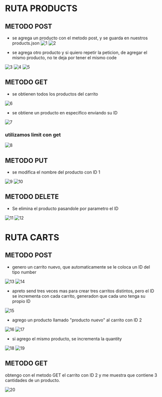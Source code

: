  # RUTA PRODUCTS
   ## METODO POST
- se agrega un producto con el metodo post, y se guarda en nuestros products.json
![1](https://github.com/Valentinajimenez0/primerPreEntregaBackend/assets/134071168/7ccf8bdb-6ecf-4b5d-a6b6-b1ea3f17429d)
![2](https://github.com/Valentinajimenez0/primerPreEntregaBackend/assets/134071168/597ae88f-ff77-495c-8d87-dadf9dd02d17)



- se agrega otro producto y si quiero repetir la peticion, de agregar el mismo producto, no te deja por tener el mismo code

![3](https://github.com/Valentinajimenez0/primerPreEntregaBackend/assets/134071168/9569de6f-0f37-43a4-8a6e-53a30d6635fb)
![4](https://github.com/Valentinajimenez0/primerPreEntregaBackend/assets/134071168/7d04a14b-30b0-4ee7-8ed4-8fd9fab5b7d4)
![5](https://github.com/Valentinajimenez0/primerPreEntregaBackend/assets/134071168/159442cf-2b39-4c5a-9091-4e0b47d8f825)

   ## METODO GET

- se obtienen todos los productos del carrito

![6](https://github.com/Valentinajimenez0/primerPreEntregaBackend/assets/134071168/942d3c2b-ee4f-4966-970b-5f5ad8575f8c)

- se obtiene un producto en especifico enviando su ID

![7](https://github.com/Valentinajimenez0/primerPreEntregaBackend/assets/134071168/8bc72300-093e-4b53-9334-02715b2eee07)

### utilizamos limit con get
![8](https://github.com/Valentinajimenez0/primerPreEntregaBackend/assets/134071168/05046946-ff01-4268-af6e-682e9b7e3b5e)

   ## METODO PUT

- se modifica el nombre del producto con ID 1 

![9](https://github.com/Valentinajimenez0/primerPreEntregaBackend/assets/134071168/860639c5-4f72-43d7-8e20-33855d7d0a9c)
![10](https://github.com/Valentinajimenez0/primerPreEntregaBackend/assets/134071168/f3a3f2de-2848-44cd-a7f3-0e5447a5fcf4)


   ## METODO DELETE

  - Se elimina el producto pasandole por parametro el ID 

![11](https://github.com/Valentinajimenez0/primerPreEntregaBackend/assets/134071168/7337eb8d-ae36-480f-a51c-bae4fd698e23)
![12](https://github.com/Valentinajimenez0/primerPreEntregaBackend/assets/134071168/c2a25322-9c76-4482-88f2-249e901f8193)



  # RUTA CARTS
  ## METODO POST
- genero un carrito nuevo, que automaticamente se le coloca un ID del tipo number

![13](https://github.com/Valentinajimenez0/primerPreEntregaBackend/assets/134071168/3f42755f-4660-4c31-b51e-ef6c48d89294)
![14](https://github.com/Valentinajimenez0/primerPreEntregaBackend/assets/134071168/792cd7bc-ece4-4dd3-a31e-7a5107a10149)


- apreto send tres veces mas para crear tres carritos distintos, pero el ID se incrementa con cada carrito, generadon que cada uno tenga su propio ID 

![15](https://github.com/Valentinajimenez0/primerPreEntregaBackend/assets/134071168/d8b6e369-6cf4-46cd-a835-6fe9d9df9c39)


- agrego un producto llamado "producto nuevo" al carrito con ID 2 

![16](https://github.com/Valentinajimenez0/primerPreEntregaBackend/assets/134071168/60555f60-ba0e-4c58-8241-aef3341d2c68)
![17](https://github.com/Valentinajimenez0/primerPreEntregaBackend/assets/134071168/81143094-9b45-444b-9a0f-400a3fb7e75c)


- si agrego el mismo producto, se incrementa la quantity

![18](https://github.com/Valentinajimenez0/primerPreEntregaBackend/assets/134071168/a0d484f5-388c-406a-8447-f66d96bb9f47)
![19](https://github.com/Valentinajimenez0/primerPreEntregaBackend/assets/134071168/d385fde5-51a8-4124-8aac-9d34f35f77af)

 ## METODO GET

 obtengo con el metodo GET el carrito con ID 2 y me muestra que contiene 3 cantidades de un producto.

![20](https://github.com/Valentinajimenez0/primerPreEntregaBackend/assets/134071168/b468ed04-1475-4c5e-8a1c-2387fa7cc997)
